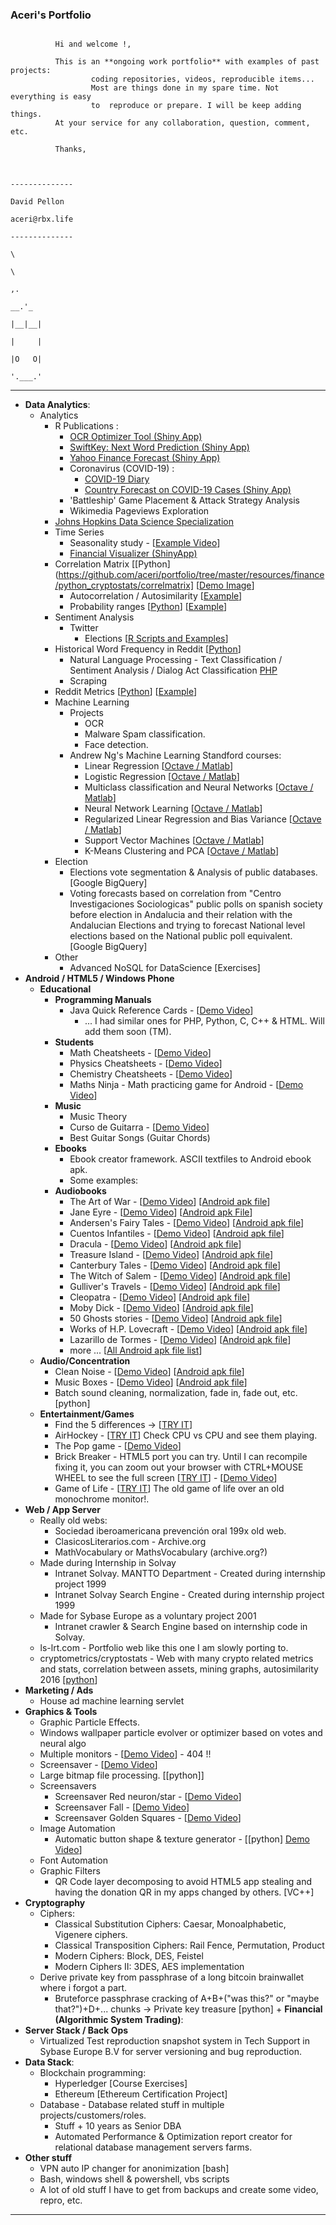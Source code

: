 
### Aceri's Portfolio


```

          Hi and welcome !,

          This is an **ongoing work portfolio** with examples of past projects: 
                  coding repositories, videos, reproducible items... 
                  Most are things done in my spare time. Not everything is easy 
                  to  reproduce or prepare. I will be keep adding things.
          At your service for any collaboration, question, comment, etc. 

          Thanks,
       

                                                                                           -------------- 
                                                                                           David Pellon     
                                                                                           aceri@rbx.life   
                                                                                           -------------- 
                                                                                              \   
                                                                                               \
                                                                                                   ,.
                                                                                               __.'_
                                                                                              |__|__|
                                                                                              |     |      
                                                                                              |O   O|
                                                                                              '.___.'   
```
***
+ **Data Analytics**:
    + Analytics
        + R Publications :
            + [OCR Optimizer Tool (Shiny App)](https://dpellon.shinyapps.io/OCR_Optimizer_Tool/)
            + [SwiftKey: Next Word Prediction (Shiny App)](https://dpellon.shinyapps.io/Capstone/)
            + [Yahoo Finance Forecast (Shiny App)](https://dpellon.shinyapps.io/Stock_Visualizer_Forecast/)            
            + Coronavirus (COVID-19) :
                + [COVID-19 Diary](https://github.com/aceri/portfolio/blob/master/resources/analytics/covid_diary/README.md)
                + [Country Forecast on COVID-19 Cases (Shiny App)](https://dpellon.shinyapps.io/Country_Forecast_Covid-19/)
            + 'Battleship' Game Placement & Attack Strategy Analysis
            + Wikimedia Pageviews Exploration
        + [Johns Hopkins Data Science Specialization](https://github.com/aceri/data-science-specialization)
        + Time Series
            + Seasonality study - [[Example Video](https://youtu.be/suUbz6fKUDo)]
            + [Financial Visualizer (ShinyApp)](https://dpellon.shinyapps.io/Yahoo_Finance_Visualizer/)
        + Correlation Matrix [[Python](https://github.com/aceri/portfolio/tree/master/resources/finance/python_cryptostats/correlmatrix] [[Demo Image](https://github.com/aceri/portfolio/blob/master/resources/finance/python-cryptostats/output/alt-correl-1d.jpg?raw=true)]
            + Autocorrelation / Autosimilarity [[Example](https://github.com/aceri/portfolio/blob/master/resources/finance/python-cryptostats/output/tsautocorrel-all-comparison-1h-USD.jpg?raw=true)]
            + Probability ranges [[Python](https://github.com/aceri/portfolio/tree/master/resources/finance/python_cryptostats/probabilityranges)] [[Example](https://github.com/aceri/portfolio/blob/master/resources/finance/python-cryptostats/output/probability-ranges-ETH-1h.jpg?raw=true)]
        + Sentiment Analysis
            + Twitter
                + Elections [[R Scripts and Examples](https://github.com/aceri/portfolio/tree/master/resources/analytics/sentiment_analysis_with_R)]
        + Historical Word Frequency in Reddit [[Python](https://github.com/aceri/portfolio/tree/master/resources/finance/python_cryptostats/get_reddit_metrics)]
            + Natural Language Processing - Text Classification / Sentiment Analysis / Dialog Act Classification [PHP](https://github.com/aceri/portfolio/tree/master/resources/analytics/natural_language_processing_with_PHP)
            + Scraping
        + Reddit Metrics [[Python](https://github.com/aceri/portfolio/tree/master/resources/finance/python_cryptostats/get_reddit_metrics)] [[Example](https://github.com/aceri/portfolio/blob/master/resources/finance/python-cryptostats/get-reddit-metrics/output/total-subscribers-crypto-subreddits-linear.jpg)]
        + Machine Learning
            + Projects
                + OCR 
                + Malware Spam classification. 
                + Face detection. 
            + Andrew Ng's Machine Learning Standford courses:
                + Linear Regression [[Octave / Matlab](https://github.com/aceri/portfolio/tree/master/resources/analytics/machine-learning/2_assignment_linear_regression)]
                + Logistic Regression [[Octave / Matlab](https://github.com/aceri/portfolio/tree/master/resources/analytics/machine-learning/3_logistic_reggression)]
                + Multiclass classification and Neural Networks [[Octave / Matlab](https://github.com/aceri/portfolio/tree/master/resources/analytics/machine-learning/4_multiclass_classification_and_neural_networks)]
                + Neural Network Learning [[Octave / Matlab](https://github.com/aceri/portfolio/tree/master/resources/analytics/machine-learning/5_neural_network_learning)]
                + Regularized Linear Regression and Bias Variance [[Octave / Matlab](https://github.com/aceri/portfolio/tree/master/resources/analytics/machine-learning/6_regularized_linear_regression_and_bias_variance)]
                + Support Vector Machines [[Octave / Matlab](https://github.com/aceri/portfolio/tree/master/resources/analytics/machine-learning/7_support_vector_machines)]
                + K-Means Clustering and PCA [[Octave / Matlab](https://github.com/aceri/portfolio/tree/master/resources/analytics/machine-learning/8_kmeans_clustering_and_PCA)]
        + Election
            + Elections vote segmentation & Analysis of public databases. [Google BigQuery]
            + Voting forecasts based on correlation from "Centro Investigaciones Sociologicas" public polls on spanish society before election in Andalucia and their relation with the Andalucian Elections and trying to forecast National level elections based on the National public poll equivalent. [Google BigQuery]
        + Other
            + Advanced NoSQL for DataScience [Exercises]                    
+ **Android / HTML5 / Windows Phone**
    + **Educational**
        + **Programming Manuals**
            + Java Quick Reference Cards - [[Demo Video](https://youtu.be/IClHdrdF5xY)]
                + ... I had similar ones for PHP, Python, C, C++ & HTML. Will add them soon (TM). 
        + **Students**
            + Math Cheatsheets - [[Demo Video](https://youtu.be/IaRlHXBEsWY)]
            + Physics Cheatsheets - [[Demo Video](https://youtu.be/aOwvIsHQI1Q)]
            + Chemistry Cheatsheets - [[Demo Video](https://youtu.be/GKnqJFlBvuU)]
            + Maths Ninja - Math practicing game for Android - [[Demo Video](https://youtu.be/CD6NbSFXkks)]
        + **Music**
            + Music Theory
            + Curso de Guitarra - [[Demo Video](https://youtu.be/_JQ1_cVL_Wg)]
            + Best Guitar Songs (Guitar Chords)
        + **Ebooks**
            + Ebook creator framework. ASCII textfiles to Android ebook apk.
            + Some examples:
        + **Audiobooks**
            + The Art of War - [[Demo Video](https://youtu.be/OC8Mv_3XYxA)] [[Android apk file](https://github.com/aceri/portfolio/blob/master/resources/android-apk-files/audiobooks/the_art_of_war.apk)]
            + Jane Eyre - [[Demo Video](https://youtu.be/BcGq8da6-JI)] [[Android apk File](https://github.com/aceri/portfolio/blob/master/resources/android-apk-files/audiobooks/jane_eyre.apk)]
            + Andersen's Fairy Tales - [[Demo Video](https://youtu.be/ZUMgxbTOCMk)] [[Android apk file](https://github.com/aceri/portfolio/blob/master/resources/android-apk-files/audiobooks/andersens_fairy_tales.apk)]
            + Cuentos Infantiles - [[Demo Video](https://youtu.be/R0o12x4g6w4)] [[Android apk file](https://github.com/aceri/portfolio/blob/master/resources/android-apk-files/audiobooks/cuentos_infantiles.apk)]
            + Dracula - [[Demo Video](https://youtu.be/_tvi5OLt8-0)] [[Android apk file](https://github.com/aceri/portfolio/blob/master/resources/android-apk-files/audiobooks/dracula.apk)]
            + Treasure Island - [[Demo Video](https://youtu.be/wIZiQxrNyKM)] [[Android apk file](https://github.com/aceri/portfolio/blob/master/resources/android-apk-files/audiobooks/treasure_island.apk)]
            + Canterbury Tales - [[Demo Video](https://youtu.be/dPBmXWobxQk)] [[Android apk file](https://github.com/aceri/portfolio/blob/master/resources/android-apk-files/audiobooks/canterbury_tales.apk)]
            + The Witch of Salem - [[Demo Video](https://youtu.be/9PK0ug5ZXLA)] [[Android apk file](https://github.com/aceri/portfolio/blob/master/resources/android-apk-files/audiobooks/the_witch_of_salem.apk)]
            + Gulliver's Travels - [[Demo Video](https://youtu.be/OWOYc4rqQNs)] [[Android apk file](https://github.com/aceri/portfolio/blob/master/resources/android-apk-files/audiobooks/gulliver_travels.apk)]
            + Cleopatra - [[Demo Video](https://youtu.be/3JgVsjZEjbc)] [[Android apk file](https://github.com/aceri/portfolio/blob/master/resources/android-apk-files/audiobooks/cleopatra.apk)]
            + Moby Dick - [[Demo Video](https://youtu.be/WegSuNX_ojE)] [[Android apk file](https://github.com/aceri/portfolio/blob/master/resources/android-apk-files/audiobooks/moby_dick.apk)]
            + 50 Ghosts stories - [[Demo Video](https://youtu.be/rFD3NIVLXL4)] [[Android apk file](https://github.com/aceri/portfolio/blob/master/resources/android-apk-files/audiobooks/50_ghosts_stories.apk)]
            + Works of H.P. Lovecraft - [[Demo Video](https://youtu.be/IdyWqfeaY-c)] [[Android apk file](https://github.com/aceri/portfolio/blob/master/resources/android-apk-files/audiobooks/works_of_hp_lovecraft.apk)]
            + Lazarillo de Tormes - [[Demo Video](https://youtu.be/z4BOpX8IRug)] [[Android apk file](https://github.com/aceri/portfolio/blob/master/resources/android-apk-files/audiobooks/lazarillo_de_tormes.apk)]
            + more ... [[All Android apk file list](https://github.com/aceri/portfolio/tree/master/resources/android-apk-files/audiobooks)]
    + **Audio/Concentration**
        + Clean Noise - [[Demo Video](https://youtu.be/TQ8fpp_mE6g)] [[Android apk file](https://github.com/aceri/portfolio/blob/master/resources/android-apk-files/audio-concentration/clean_noise.apk)]
        + Music Boxes - [[Demo Video](https://youtu.be/pF6F4zfmc8o)] [[Android apk file](https://github.com/aceri/portfolio/blob/master/resources/android-apk-files/android-concentration/music_box.apk)]
        + Batch sound cleaning, normalization, fade in, fade out, etc. [python]
    + **Entertainment/Games**
        + Find the 5 differences -> [[TRY IT](https://aceri.github.io/portfolio/resources/html5-stuff/5dif/)]
        + AirHockey - [[TRY IT](https://aceri.github.io/portfolio/resources/html5-stuff/hkg/)] Check CPU vs CPU and see them playing. 
        + The Pop game - [[Demo Video](https://youtu.be/be4roH0WyQc)]
        + Brick Breaker - HTML5 port you can try. Until I can recompile fixing it, you can zoom out your browser with CTRL+MOUSE WHEEL to see the full screen [[TRY IT](https://aceri.github.io/portfolio/resources/html5-stuff/bb1/)] - [[Demo Video](https://youtu.be/Q43iPhfWkOE)]
        + Game of Life - [[TRY IT](https://aceri.github.io/portfolio/resources/html5-stuff/gol/)] The old game of life over an old monochrome monitor!.
+ **Web / App Server**
    + Really old webs:
        + Sociedad iberoamericana prevención oral 199x old web.
        + ClasicosLiterarios.com - Archive.org
        + MathVocabulary or MathsVocabulary (archive.org?)
    + Made during Internship in Solvay
        + Intranet Solvay. MANTTO Department - Created during internship project 1999
        + Intranet Solvay Search Engine - Created during internship project 1999
    + Made for Sybase Europe as a voluntary project 2001
        + Intranet crawler & Search Engine based on internship code in Solvay.
    + ls-lrt.com - Portfolio web like this one I am slowly porting to.
    + cryptometrics/cryptostats - Web with many crypto related metrics and stats, correlation between assets, mining graphs, autosimilarity 2016 [[python](https://github.com/aceri/portfolio/tree/master/resources/finance/python_cryptostats)]
+ **Marketing / Ads**
    + House ad machine learning servlet
+ **Graphics & Tools**
    + Graphic Particle Effects.
    + Windows wallpaper particle evolver or optimizer based on votes and neural algo
    + Multiple monitors - [[Demo Video](https://youtu.be/SkKVj1LaEL8)] - 404 !!
    + Screensaver - [[Demo Video](https://youtu.be/--t-4z0evUM)]
    + Large bitmap file processing. [[python]]
    + Screensavers
        + Screensaver Red neuron/star - [[Demo Video](https://youtu.be/kexYAbS3mds)]
        + Screensaver Fall - [[Demo Video](https://youtu.be/uT12H4EN2Mk)]
        + Screensaver Golden Squares - [[Demo Video](https://youtu.be/defjmPZEr9g)]
    + Image Automation
        + Automatic button shape & texture generator - [[python] [Demo Video](https://youtu.be/A7lGSW53O3Y)]
    + Font Automation
    + Graphic Filters
        + QR Code layer decomposing to avoid HTML5 app stealing and having the donation QR in my apps changed by others. [VC++]        
+ **Cryptography** 
    + Ciphers:
        + Classical Substitution Ciphers: Caesar, Monoalphabetic, Vigenere ciphers.
        + Classical Transposition Ciphers: Rail Fence, Permutation, Product
        + Modern Ciphers: Block, DES, Feistel
        + Modern Ciphers II: 3DES, AES implementation
    + Derive private key from passphrase of a long bitcoin brainwallet where i forgot a part. 
        + Bruteforce passphrase cracking of A+B+("was this?" or "maybe that?")+D+... chunks -> Private key treasure [python]          + **Financial (Algorithmic System Trading)**:
+ **Server Stack / Back Ops**
    + Virtualized Test reproduction snapshot system in Tech Support in Sybase Europe B.V for server versioning and bug reproduction.
+ **Data Stack**:
    + Blockchain programming:
        + Hyperledger [Course Exercises]
        + Ethereum [Ethereum Certification Project]
    + Database - Database related stuff in multiple projects/customers/roles. 
        + Stuff + 10 years as Senior DBA
        + Automated Performance & Optimization report creator for relational database management servers farms.
+ **Other stuff**
    + VPN auto IP changer for anonimization [bash]
    + Bash, windows shell & powershell, vbs scripts
    + A lot of old stuff I have to get from backups and create some video, repro, etc.


***




